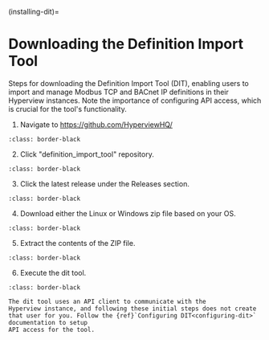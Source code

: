 (installing-dit)=

# Downloading the Definition Import Tool

Steps for downloading the Definition Import Tool (DIT), enabling users to import and manage Modbus TCP and BACnet IP definitions in their Hyperview instances. Note the importance of configuring API access, which is crucial for the tool's functionality.

1.  Navigate to
    [<u>https://github.com/HyperviewHQ/</u>](https://github.com/HyperviewHQ/)

```{image} /product/settings/media/installing-dit/image1.jpeg
:class: border-black
```

2.  Click "definition\_import\_tool" repository.

```{image} /product/settings/media/installing-dit/image2.jpeg
:class: border-black
```

3.  Click the latest release under the Releases section.

```{image} /product/settings/media/installing-dit/image3.jpeg
:class: border-black
```

4.  Download either the Linux or Windows zip file based on your OS.

```{image} /product/settings/media/installing-dit/image4.jpeg
:class: border-black
```

5.  Extract the contents of the ZIP file.

```{image} /product/settings/media/installing-dit/image5.jpeg
:class: border-black
```

6.  Execute the dit tool.

```{image} /product/settings/media/installing-dit/image6.jpeg
:class: border-black
```

```{note}
The dit tool uses an API client to communicate with the
Hyperview instance, and following these initial steps does not create
that user for you. Follow the {ref}`Configuring DIT<configuring-dit>` documentation to setup
API access for the tool.
```
